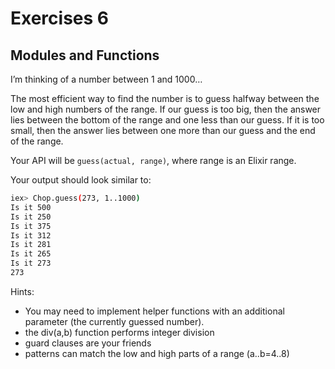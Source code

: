 # Exercises 6

## Modules and Functions

I’m thinking of a number between 1 and 1000…

The most efficient way to find the number is to guess halfway between the low and high numbers of the range. If our guess is too big, then the answer lies between the bottom of the range and one less than our guess. If it is too small, then the answer lies between one more than our guess and the end of the range.

Your API will be ```guess(actual, range)```, where range is an Elixir range.

Your output should look similar to:

```bash
iex> Chop.guess(273, 1..1000)
Is it 500
Is it 250
Is it 375
Is it 312
Is it 281
Is it 265
Is it 273
273
```

Hints:

- You may need to implement helper functions with an additional parameter (the currently guessed number).
- the div(a,b) function performs integer division
- guard clauses are your friends
- patterns can match the low and high parts of a range (a..b=4..8)
